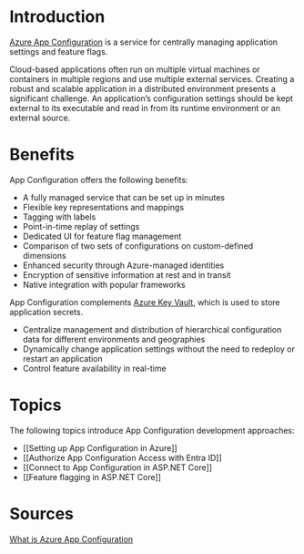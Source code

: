 # Introduction
[Azure App Configuration](https://learn.microsoft.com/en-us/azure/azure-app-configuration/overview) is a service for centrally managing application settings and feature flags.

Cloud-based applications often run on multiple virtual machines or containers in multiple regions and use multiple external services. Creating a robust and scalable application in a distributed environment presents a significant challenge. An application’s configuration settings should be kept external to its executable and read in from its runtime environment or an external source.
# Benefits
App Configuration offers the following benefits:
- A fully managed service that can be set up in minutes
- Flexible key representations and mappings
- Tagging with labels
- Point-in-time replay of settings
- Dedicated UI for feature flag management
- Comparison of two sets of configurations on custom-defined dimensions
- Enhanced security through Azure-managed identities
- Encryption of sensitive information at rest and in transit
- Native integration with popular frameworks

App Configuration complements [Azure Key Vault](https://azure.microsoft.com/services/key-vault/), which is used to store application secrets.
- Centralize management and distribution of hierarchical configuration data for different environments and geographies
- Dynamically change application settings without the need to redeploy or restart an application
- Control feature availability in real-time
# Topics 
The following topics introduce App Configuration development approaches:
- [[Setting up App Configuration in Azure]]
- [[Authorize App Configuration Access with Entra ID]]
- [[Connect to App Configuration in ASP.NET Core]]
- [[Feature flagging in ASP.NET Core]]
# Sources
[What is Azure App Configuration](https://learn.microsoft.com/en-us/azure/azure-app-configuration/overview)